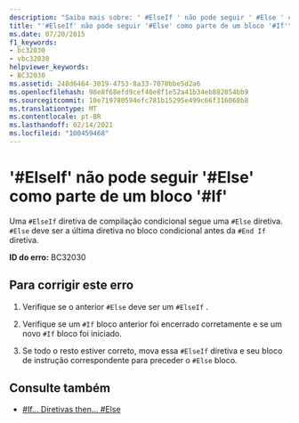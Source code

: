 ```yaml
---
description: "Saiba mais sobre: ' #ElseIf ' não pode seguir ' #Else ' como parte de um bloco ' #If '"
title: "'#ElseIf' não pode seguir '#Else' como parte de um bloco '#If'"
ms.date: 07/20/2015
f1_keywords:
- bc32030
- vbc32030
helpviewer_keywords:
- BC32030
ms.assetid: 248d6464-3019-4753-8a33-7070bbe5d2a6
ms.openlocfilehash: 98e8f68efd9cef40e8f1e52a41b34eb882054bb9
ms.sourcegitcommit: 10e719780594efc781b15295e499c66f316068b8
ms.translationtype: MT
ms.contentlocale: pt-BR
ms.lasthandoff: 02/14/2021
ms.locfileid: "100459468"
---
```

# <a name="elseif-cannot-follow-else-as-part-of-an-if-block"></a>'#ElseIf' não pode seguir '#Else' como parte de um bloco '#If'

Uma `#ElseIf` diretiva de compilação condicional segue uma `#Else` diretiva. `#Else` deve ser a última diretiva no bloco condicional antes da `#End If` diretiva.  
  
 **ID do erro:** BC32030  
  
## <a name="to-correct-this-error"></a>Para corrigir este erro  
  
1. Verifique se o anterior `#Else` deve ser um `#ElseIf` .  
  
2. Verifique se um `#If` bloco anterior foi encerrado corretamente e se um novo `#If` bloco foi iniciado.  
  
3. Se todo o resto estiver correto, mova essa `#ElseIf` diretiva e seu bloco de instrução correspondente para preceder o `#Else` bloco.  
  
## <a name="see-also"></a>Consulte também

- [#If... Diretivas then... #Else](../language-reference/directives/if-then-else-directives.md)
